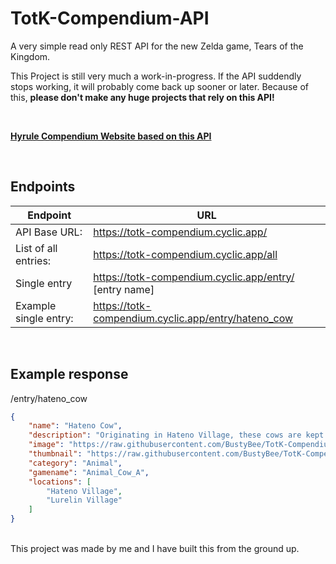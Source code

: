 # TotK-Compendium-API

A very simple read only REST API for the new Zelda game, Tears of the Kingdom.

This Project is still very much a work-in-progress. If the API suddendly stops working, it will probably come back up sooner or later. 
Because of this, **please don't make any huge projects that rely on this API!**

<br>

<a href='https://bustybee.github.io/projects/totkcompendiumapi/'>**Hyrule Compendium Website based on this API**</a>

</br>

## Endpoints

| Endpoint | URL |
| ------ | ------ |
| API Base URL: | https://totk-compendium.cyclic.app/ |
| List of all entries: | https://totk-compendium.cyclic.app/all |
| Single entry | https://totk-compendium.cyclic.app/entry/ [entry name] |
| Example single entry: | https://totk-compendium.cyclic.app/entry/hateno_cow |


<br>



## Example response
/entry/hateno_cow
```json
{
    "name": "Hateno Cow",
    "description": "Originating in Hateno Village, these cows are kept as livestock primarily for their milk. Their horns are smaller than a water buffalo's, and they're much more docile and therefore easier to raise. Their horns are decorated with bright colors when taken out to pasture.",
    "image": "https://raw.githubusercontent.com/BustyBee/TotK-Compendium-DATA/main/images/Animal_Cow_A_Detail.png",
    "thumbnail": "https://raw.githubusercontent.com/BustyBee/TotK-Compendium-DATA/main/images/Animal_Cow_A_Icon.png",
    "category": "Animal",
    "gamename": "Animal_Cow_A",
    "locations": [
        "Hateno Village",
        "Lurelin Village"
    ]
}
```

<br>
This project was made by me and I have built this from the ground up.
